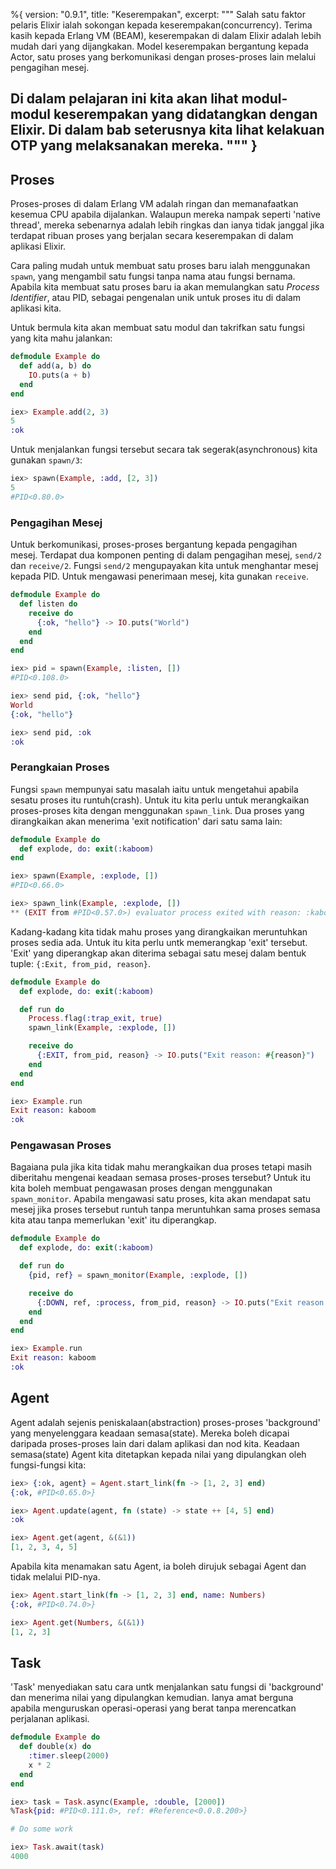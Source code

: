 %{
  version: "0.9.1",
  title: "Keserempakan",
  excerpt: """
  Salah satu faktor pelaris Elixir ialah sokongan kepada keserempakan(concurrency).  Terima kasih kepada Erlang VM (BEAM), keserempakan di dalam Elixir adalah lebih mudah dari yang dijangkakan.  Model keserempakan bergantung kepada Actor, satu proses yang berkomunikasi dengan proses-proses lain melalui pengagihan mesej.

  Di dalam pelajaran ini kita akan lihat modul-modul keserempakan yang didatangkan dengan Elixir.  Di dalam bab seterusnya kita lihat kelakuan OTP yang melaksanakan mereka.
  """
}
---

## Proses

Proses-proses di dalam Erlang VM adalah ringan dan memanafaatkan kesemua CPU apabila dijalankan.  Walaupun mereka nampak seperti 'native thread',  mereka sebenarnya adalah lebih ringkas dan ianya tidak janggal jika terdapat ribuan proses yang berjalan secara keserempakan di dalam aplikasi Elixir.

Cara paling mudah untuk membuat satu proses baru ialah menggunakan `spawn`, yang mengambil satu fungsi tanpa nama atau fungsi bernama.  Apabila kita membuat satu proses baru ia akan memulangkan satu _Process Identifier_, atau PID,  sebagai pengenalan unik untuk proses itu di dalam aplikasi kita.

Untuk bermula kita akan membuat satu modul dan takrifkan satu fungsi yang kita mahu jalankan:

```elixir
defmodule Example do
  def add(a, b) do
    IO.puts(a + b)
  end
end

iex> Example.add(2, 3)
5
:ok
```

Untuk menjalankan fungsi tersebut secara tak segerak(asynchronous) kita gunakan `spawn/3`:

```elixir
iex> spawn(Example, :add, [2, 3])
5
#PID<0.80.0>
```

### Pengagihan Mesej

Untuk berkomunikasi, proses-proses bergantung kepada pengagihan mesej.  Terdapat dua komponen penting di dalam pengagihan mesej, `send/2` dan `receive/2`.  Fungsi `send/2` mengupayakan kita untuk menghantar mesej kepada PID.  Untuk mengawasi penerimaan mesej, kita gunakan `receive`.  

```elixir
defmodule Example do
  def listen do
    receive do
      {:ok, "hello"} -> IO.puts("World")
    end
  end
end

iex> pid = spawn(Example, :listen, [])
#PID<0.108.0>

iex> send pid, {:ok, "hello"}
World
{:ok, "hello"}

iex> send pid, :ok
:ok
```

### Perangkaian Proses

Fungsi `spawn` mempunyai satu masalah iaitu untuk mengetahui apabila sesatu proses itu runtuh(crash).  Untuk itu kita perlu untuk merangkaikan proses-proses kita dengan menggunakan `spawn_link`.  Dua proses yang dirangkaikan akan menerima 'exit notification' dari satu sama lain:

```elixir
defmodule Example do
  def explode, do: exit(:kaboom)
end

iex> spawn(Example, :explode, [])
#PID<0.66.0>

iex> spawn_link(Example, :explode, [])
** (EXIT from #PID<0.57.0>) evaluator process exited with reason: :kaboom
```

Kadang-kadang kita tidak mahu proses yang dirangkaikan meruntuhkan proses sedia ada.  Untuk itu kita perlu untk memerangkap 'exit' tersebut.  'Exit' yang diperangkap akan diterima sebagai satu mesej dalam bentuk tuple: `{:Exit, from_pid, reason}`.

```elixir
defmodule Example do
  def explode, do: exit(:kaboom)

  def run do
    Process.flag(:trap_exit, true)
    spawn_link(Example, :explode, [])

    receive do
      {:EXIT, from_pid, reason} -> IO.puts("Exit reason: #{reason}")
    end
  end
end

iex> Example.run
Exit reason: kaboom
:ok
```

### Pengawasan Proses

Bagaiana pula jika kita tidak mahu merangkaikan dua proses tetapi masih diberitahu mengenai keadaan semasa proses-proses tersebut?  Untuk itu kita boleh membuat pengawasan proses dengan menggunakan `spawn_monitor`.  Apabila mengawasi satu proses, kita akan mendapat satu mesej jika proses tersebut runtuh tanpa meruntuhkan sama proses semasa kita atau tanpa memerlukan 'exit' itu diperangkap.

```elixir
defmodule Example do
  def explode, do: exit(:kaboom)

  def run do
    {pid, ref} = spawn_monitor(Example, :explode, [])

    receive do
      {:DOWN, ref, :process, from_pid, reason} -> IO.puts("Exit reason: #{reason}")
    end
  end
end

iex> Example.run
Exit reason: kaboom
:ok
```

## Agent

Agent adalah sejenis peniskalaan(abstraction) proses-proses 'background' yang menyelenggara keadaan semasa(state).  Mereka boleh dicapai daripada proses-proses lain dari dalam aplikasi dan nod kita.  Keadaan semasa(state) Agent kita ditetapkan kepada nilai yang dipulangkan oleh fungsi-fungsi kita:  

```elixir
iex> {:ok, agent} = Agent.start_link(fn -> [1, 2, 3] end)
{:ok, #PID<0.65.0>}

iex> Agent.update(agent, fn (state) -> state ++ [4, 5] end)
:ok

iex> Agent.get(agent, &(&1))
[1, 2, 3, 4, 5]
```

Apabila kita menamakan satu Agent, ia boleh dirujuk sebagai Agent dan tidak melalui PID-nya.

```elixir
iex> Agent.start_link(fn -> [1, 2, 3] end, name: Numbers)
{:ok, #PID<0.74.0>}

iex> Agent.get(Numbers, &(&1))
[1, 2, 3]
```

## Task

'Task' menyediakan satu cara untk menjalankan satu fungsi di 'background' dan menerima nilai yang dipulangkan kemudian.  Ianya amat berguna apabila menguruskan operasi-operasi yang berat tanpa merencatkan perjalanan aplikasi.

```elixir
defmodule Example do
  def double(x) do
    :timer.sleep(2000)
    x * 2
  end
end

iex> task = Task.async(Example, :double, [2000])
%Task{pid: #PID<0.111.0>, ref: #Reference<0.0.8.200>}

# Do some work

iex> Task.await(task)
4000
```
